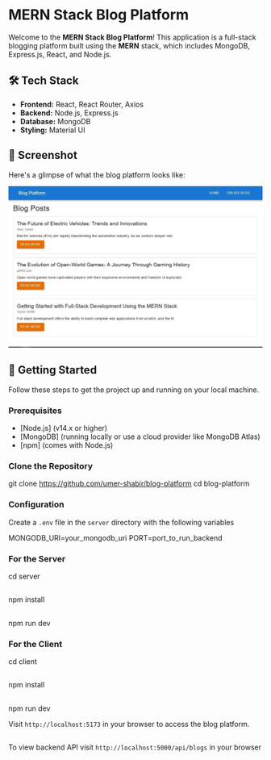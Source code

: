 # MERN Stack Blog Platform

Welcome to the **MERN Stack Blog Platform**! This application is a full-stack blogging platform built using the **MERN** stack, which includes MongoDB, Express.js, React, and Node.js.

## 🛠️ Tech Stack

- **Frontend:** React, React Router, Axios
- **Backend:** Node.js, Express.js
- **Database:** MongoDB
- **Styling:** Material UI

## 📸 Screenshot

Here's a glimpse of what the blog platform looks like:

![Blog Platform App Screenshot](./Screenshot/Blog-Platform.jpg)

## 🔧 Getting Started

Follow these steps to get the project up and running on your local machine.

### Prerequisites

- [Node.js] (v14.x or higher)
- [MongoDB] (running locally or use a cloud provider like MongoDB Atlas)
- [npm] (comes with Node.js)

### Clone the Repository

git clone https://github.com/umer-shabir/blog-platform
cd blog-platform

### Configuration

Create a `.env` file in the `server` directory with the following variables

MONGODB_URI=your_mongodb_uri
PORT=port_to_run_backend

### For the Server

cd server
##
npm install
##
npm run dev

### For the Client

cd client
##
npm install
##
npm run dev

Visit `http://localhost:5173` in your browser to access the blog platform.
##
To view backend API visit `http://localhost:5000/api/blogs` in your browser
